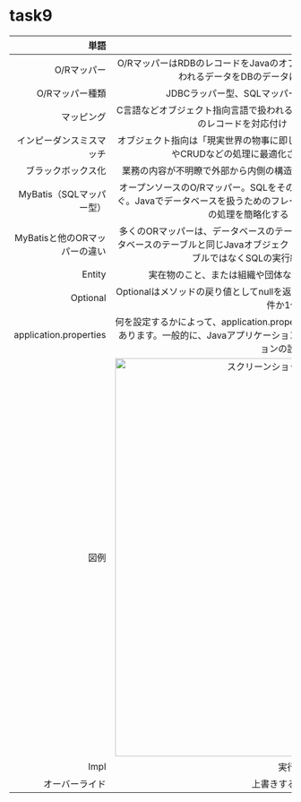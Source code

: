 # task9

|単語|意味 | 
|---:| :---: |
|O/Rマッパー|O/RマッパーはRDBのレコードをJavaのオブジェクトとして扱えるように変換。プログラム上で扱われるデータをDBのデータに変換したり、その逆を行ったりする。|
|O/Rマッパー種類|JDBCラッパー型、SQLマッパー型、クエリビルダー型、O／Rマッパー型|
|マッピング|C言語などオブジェクト指向言語で扱われるオブジェクトと、RDB（リレーショナルデータベース）のレコードを対応付け（マッピング）すること。関連付け|
|インピーダンスミスマッチ|オブジェクト指向は「現実世界の物事に即したデータモデル」であり、関係データベースは「検索やCRUDなどの処理に最適化されたデータモデル」と設計思想の違い。|
|ブラックボックス化|業務の内容が不明瞭で外部から内側の構造や原理を伺い知るのが難しくなってしまっている状態|
|MyBatis（SQLマッパー型）|オープンソースのO/Rマッパー。SQLをそのまま記述できるため、SQLのブラックボックス化を防ぐ。Javaでデータベースを扱うためのフレームワーク。プログラムからデータベースを利用する際の処理を簡略化する「O/Rマッパー」の機能をもつ。|
|MyBatisと他のORマッパーの違い|多くのORマッパーは、データベースのテーブルとJavaのオブジェクトを紐づけて管理する。データベースのテーブルと同じJavaオブジェクトを用意するだけでよい。それに対し、MyBatisはテーブルではなくSQLの実行結果に対してORマッピングを行う。|
|Entity|実在物のこと、または組織や団体など物質的な実体に限らず実存する概念のこと。|
|Optional|Optionalはメソッドの戻り値としてnullを返す可能性があることを明示的に示したいときに使用。0件か1件のときに使う。|
|application.properties|何を設定するかによって、application.properties ファイルにはさまざまな設定が記述されることがあります。一般的に、Javaアプリケーションの設定やSpring Frameworkを使用したアプリケーションの設定に使用される。|
|図例|<img width="711" alt="スクリーンショット 2023-07-07 23 16 37" src="https://github.com/tatsuya-d/task9/assets/133928911/944d9b9f-b323-4d40-bf98-cf36ba186819">|
|Impl|実行、実装する。|
|オーバーライド|上書きする。というイメージ。|

